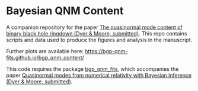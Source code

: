 # Bayesian QNM Content

A companion repository for the paper [The quasinormal mode content of binary black hole ringdown (Dyer & Moore, submitted)](https://arxiv.org/pdf/2510.13954). This repo contains scripts and data used to produce the figures and analysis in the manuscript.

Further plots are available here: https://bgp-qnm-fits.github.io/bgp_qnm_content/

This code requires the package [bgp_qnm_fits](https://github.com/Richardvnd/bgp_qnm_fits), which accompanies the paper [Quasinormal modes from numerical relativity with Bayesian inference (Dyer & Moore, submitted)](https://arxiv.org/pdf/2510.11783).